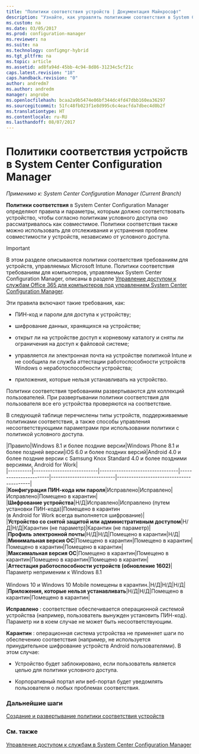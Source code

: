 ```yaml
---
title: "Политики соответствия устройств | Документация Майкрософт"
description: "Узнайте, как управлять политиками соответствия в System Center Configuration Manager, чтобы обеспечить соответствие устройств политикам условного доступа."
ms.custom: na
ms.date: 03/05/2017
ms.prod: configuration-manager
ms.reviewer: na
ms.suite: na
ms.technology: configmgr-hybrid
ms.tgt_pltfrm: na
ms.topic: article
ms.assetid: ad8fa94d-45bb-4c94-8d86-31234c5cf21c
caps.latest.revision: "18"
caps.handback.revision: "0"
author: andredm7
ms.author: andredm
manager: angrobe
ms.openlocfilehash: bcaa2a9b5474e06bf344dc4fd47dbb160ea36297
ms.sourcegitcommit: 51fc48fb023f1e8d995c6c4eacfda7dbec4d0b2f
ms.translationtype: HT
ms.contentlocale: ru-RU
ms.lasthandoff: 08/07/2017
---
```

# <a name="device-compliance-policies-in-system-center-configuration-manager"></a>Политики соответствия устройств в System Center Configuration Manager

*Применимо к: System Center Configuration Manager (Current Branch)*

**Политики соответствия** в System Center Configuration Manager определяют правила и параметры, которым должно соответствовать устройство, чтобы согласно политикам условного доступа оно рассматривалось как совместимое. Политики соответствия также можно использовать для отслеживания и устранения проблем совместимости у устройств, независимо от условного доступа.  


> [!IMPORTANT]  
>  В этом разделе описываются политики соответствия требованиям для устройств, управляемых Microsoft Intune.    Политики соответствия требованиям для компьютеров, управляемых System Center Configuration Manager, описаны в разделе [Управление доступом к службам Office 365 для компьютеров под управлением System Center Configuration Manager](../../protect/deploy-use/manage-access-to-o365-services-for-pcs-managed-by-sccm.md).  

 Эти правила включают такие требования, как:  

-   ПИН-код и пароли для доступа к устройству;

-   шифрование данных, хранящихся на устройстве;

-   открыт ли на устройстве доступ к корневому каталогу и сняты ли ограничения на доступ к файловой системе;  

-   управляется ли электронная почта на устройстве политикой Intune и не сообщила ли служба аттестации работоспособности устройств Windows о неработоспособности устройства;
-   приложения, которые нельзя устанавливать на устройство.


 Политики соответствия требованиям развертываются для коллекций пользователей. При развертывании политики соответствия для пользователя все его устройства проверяются на соответствие.  

 В следующей таблице перечислены типы устройств, поддерживаемые политиками соответствия, а также способы управления несоответствующими параметрами при использовании политики с политикой условного доступа.  

|Правило|Windows 8.1 и более поздние версии|Windows Phone 8.1 и более поздней версии|iOS 6.0 и более поздних версий|Android 4.0 и более поздние версии с Samsung Knox Standard 4.0 и более поздними версиями, Android for Work|  
|----------|---------------------------|---------------------------------|-----------------------|---------------------------|-----------------------------------------|  
|**Конфигурация ПИН-кода или пароля**|Исправлено|Исправлено|Исправлено|Помещено в карантин|  
|**Шифрование устройства**|Н/Д|Исправлено|Исправлено (путем установки ПИН-кода)|Помещено в карантин<br>(в Android for Work всегда выполняется шифрование)|  
|**Устройство со снятой защитой или административным доступом**|Н/Д|Н/Д|Карантин (не параметр)|Карантин (не параметр)|  
|**Профиль электронной почты**|Н/Д|Н/Д|Помещено в карантин|Н/Д|  
|**Минимальная версия ОС**|Помещено в карантин|Помещено в карантин|Помещено в карантин|Помещено в карантин|  
|**Максимальная версия ОС**|Помещено в карантин|Помещено в карантин|Помещено в карантин|Помещено в карантин|  
|**Аттестация работоспособности устройств (обновление 1602)**|Параметр неприменим к Windows 8.1<br /><br /> Windows 10 и Windows 10 Mobile помещены в карантин.|Н/Д|Н/Д|Н/Д|  
|**Приложения, которые нельзя устанавливать**|Н/Д|Н/Д|Помещено в карантин|Помещено в карантин|

 **Исправлено** : соответствие обеспечивается операционной системой устройства (например, пользователь вынужден установить ПИН-код).  Параметр ни в коем случае не может быть несоответствующим.  

 **Карантин** : операционная система устройства не применяет шаги по обеспечению соответствия (например, не используется принудительное шифрование устройств Android пользователями).  В этом случае:  

-   Устройство будет заблокировано, если пользователь является целью для политики условного доступа.  

-   Корпоративный портал или веб-портал будет уведомлять пользователя о любых проблемах соответствия.  


### <a name="next-steps"></a>Дальнейшие шаги  
[Создание и развертывание политики соответствия устройств](create-compliance-policy.md)
### <a name="see-also"></a>См. также  
 [Управление доступом к службам в System Center Configuration Manager](../../protect/deploy-use/manage-access-to-services.md)
